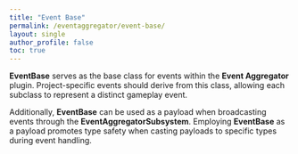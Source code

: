 ```yaml
---
title: "Event Base"
permalink: /eventaggregator/event-base/
layout: single
author_profile: false
toc: true
---
```


**EventBase** serves as the base class for events within the **Event Aggregator** plugin. 
Project-specific events should derive from this class, allowing each subclass to represent a distinct gameplay event.

Additionally, **EventBase** can be used as a payload when broadcasting events through the **EventAggregatorSubsystem**. 
Employing **EventBase** as a payload promotes type safety when casting payloads to specific types during event handling.